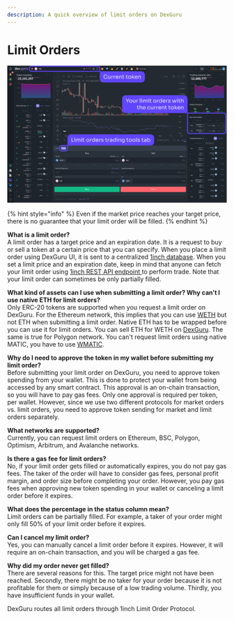 ```yaml
---
description: A quick overview of limit orders on DexGuru
---
```


# Limit Orders

![](<../../.gitbook/assets/image (13) (2).png>)

{% hint style="info" %}
Even if the market price reaches your target price, there is no guarantee that your limit order will be filled.&#x20;
{% endhint %}

**What is a limit order?** \
A limit order has a target price and an expiration date. It is a request to buy or sell a token at a certain price that you can specify. When you place a limit order using DexGuru UI, it is sent to a centralized [1inch database](https://1inch.io/limit-order-protocol/). When you set a limit price and an expiration date, keep in mind that anyone can fetch your limit order using [1inch REST API endpoint ](https://docs.1inch.io/docs/limit-order-protocol/api/)to perform trade. Note that your limit order can sometimes be only partially filled.&#x20;

**What kind of assets can I use when submitting a limit order? Why can’t I use native ETH for limit orders?** \
Only ERC-20 tokens are supported when you request a limit order on DexGuru. For the Ethereum network, this implies that you can use [WETH](https://weth.io/) but not ETH when submitting a limit order. Native ETH has to be wrapped before you can use it for limit orders. You can sell ETH for WETH on [DexGuru](https://dex.guru/token/0xc02aaa39b223fe8d0a0e5c4f27ead9083c756cc2-eth). The same is true for Polygon network. You can't request limit orders using native MATIC, you have to use [WMATIC](https://polygonscan.com/token/0x0d500b1d8e8ef31e21c99d1db9a6444d3adf1270).&#x20;

**Why do I need to approve the token in my wallet before submitting my limit order?** \
Before submitting your limit order on DexGuru, you need to approve token spending from your wallet. This is done to protect your wallet from being accessed by any smart contract. This approval is an on-chain transaction, so you will have to pay gas fees. Only one approval is required per token, per wallet. However, since we use two different protocols for market orders vs. limit orders, you need to approve token sending for market and limit orders separately.

**What networks are supported?** \
Currently, you can request limit orders on Ethereum, BSC, Polygon, Optimism, Arbitrum, and Avalanche networks.

**Is there a gas fee for limit orders?** \
No, if your limit order gets filled or automatically expires, you do not pay gas fees. The taker of the order will have to consider gas fees, personal profit margin, and order size before completing your order. However, you pay gas fees when approving new token spending in your wallet or canceling a limit order before it expires.

**What does the percentage in the status column mean?** \
Limit orders can be partially filled. For example, a taker of your order might only fill 50% of your limit order before it expires.&#x20;

**Can I cancel my limit order?** \
Yes, you can manually cancel a limit order before it expires. However, it will require an on-chain transaction, and you will be charged a gas fee.

**Why did my order never get filled?** \
There are several reasons for this. The target price might not have been reached. Secondly, there might be no taker for your order because it is not profitable for them or simply because of a low trading volume. Thirdly, you have insufficient funds in your wallet.



DexGuru routes all limit orders through 1inch Limit Order Protocol.

